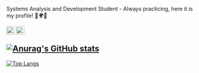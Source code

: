 Systems Analysis and Development Student - Always practicing, here it is my profile! :milky_way::earth_africa::first_quarter_moon:

<a target="_blank" href="https://www.linkedin.com/in/danilo-caj%C3%A9-560b84180/">
  <img align="left" alt="LinkdeIN" width="22px" src="https://cdn.jsdelivr.net/npm/simple-icons@v3/icons/linkedin.svg" />
</a>
<a target="_blank" href="mailto:cajedanilo@gmail.com">
  <img align="left" alt="Gmail" width="22px" src="https://cdn.jsdelivr.net/npm/simple-icons@v3/icons/gmail.svg" />
<br/>

![Anurag's GitHub stats](https://github-readme-stats.vercel.app/api?username=Dangog&theme=vision-friendly-dark&show_icons=true)
---
[![Top Langs](https://github-readme-stats.vercel.app/api/top-langs/?username=Dangog&theme=vision-friendly-dark)](https://github.com/anuraghazra/github-readme-stats)

